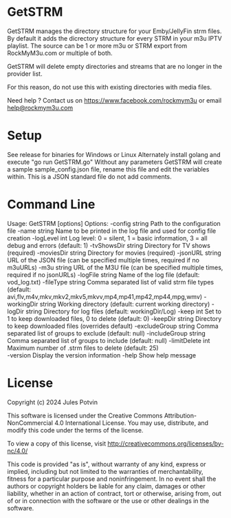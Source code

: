# GetSTRM
GetSTRM manages the directory structure for your Emby/JellyFin strm files. By default it adds the dicrectory structure for every STRM in your m3u IPTV playlist. 
The source can be 1 or more m3u or STRM export from RockMyM3u.com or multiple of both. 

GetSTRM will delete empty directories and streams that are no longer in the provider list.

For this reason, do not use this with existing directories with media files.

Need help ? Contact us on https://www.facebook.com/rockmym3u or email help@rockmym3u.com

# Setup
 See release for binaries for Windows or Linux 
 Alternately install golang and execute  "go run GetSTRM.go"
 Without any parameters GetSTRM will create a sample sample_config.json file, rename this file and edit
 the variables within. This is a JSON standard file do not add comments.
 
# Command Line
Usage: GetSTRM [options]
Options:
  -config string
        Path to the configuration file
  -name string
        Name to be printed in the log file and used for config file creation
  -logLevel int
        Log level: 0 = silent, 1 = basic information, 3 = all debug and errors (default: 1)
  -tvShowsDir string
        Directory for TV shows (required)
  -moviesDir string
        Directory for movies (required)
  -jsonURL string
        URL of the JSON file (can be specified multiple times, required if no m3uURLs)
  -m3u string
        URL of the M3U file (can be specified multiple times, required if no jsonURLs)
  -logFile string
        Name of the log file (default: vod_log.txt)
  -fileType string
        Comma separated list of valid strm file types (default: avi,flv,m4v,mkv,mkv2,mkv5,mkvv,mp4,mp41,mp42,mp44,mpg,wmv)
  -workingDir string
        Working directory (default: current working directory)
  -logDir string
        Directory for log files (default: workingDir/Log)
  -keep int
        Set to 1 to keep downloaded files, 0 to delete (default: 0)
  -keepDir string
        Directory to keep downloaded files (overrides default)
  -excludeGroup string
        Comma separated list of groups to exclude (default: null)
  -includeGroup string
        Comma separated list of groups to include (default: null)
  -limitDelete int
        Maximum number of .strm files to delete (default: 25)		
  -version
        Display the version information
  -help
        Show help message

# License
Copyright (c) 2024 Jules Potvin

This software is licensed under the Creative Commons Attribution-NonCommercial 4.0 International License.
You may use, distribute, and modify this code under the terms of the license.

To view a copy of this license, visit http://creativecommons.org/licenses/by-nc/4.0/

This code is provided "as is", without warranty of any kind, express or implied, including but not limited to the
warranties of merchantability, fitness for a particular purpose and noninfringement. In no event shall the
authors or copyright holders be liable for any claim, damages or other liability, whether in an action of contract,
tort or otherwise, arising from, out of or in connection with the software or the use or other dealings in the software.
